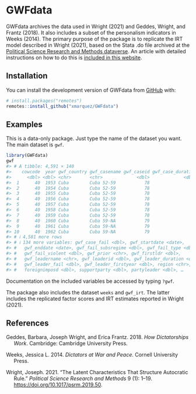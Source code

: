 
<!-- README.md is generated from README.Rmd. Please edit that file -->

# GWFdata

<!-- badges: start -->
<!-- badges: end -->

GWFdata archives the data used in Wright (2021) and Geddes, Wright, and
Frantz (2018). It also includes a subset of the personalism indicators
in Weeks (2014). The primary purpose of the package is to replicate the
IRT model described in Wright (2021), based on the Stata .do file
archived at the [Political Science Research and Methods
dataverse](https://dataverse.harvard.edu/dataset.xhtml?persistentId=doi:10.7910/DVN/3BC21O).
An article with detailed instructions on how to do this is [included in
this website](GWFdata/articles/replicating-wright-2019.html).

## Installation

You can install the development version of GWFdata from
[GitHub](https://github.com/) with:

``` r
# install.packages("remotes")
remotes::install_github("xmarquez/GWFdata")
```

## Examples

This is a data-only package. Just type the name of the dataset you want.
The main dataset is `gwf`.

``` r
library(GWFdata)
gwf
#> # A tibble: 4,591 × 140
#>    cowcode  year gwf_country gwf_casename gwf_caseid gwf_case_duration
#>      <dbl> <dbl> <chr>       <chr>             <dbl>             <dbl>
#>  1      40  1953 Cuba        Cuba 52-59           78                 1
#>  2      40  1954 Cuba        Cuba 52-59           78                 2
#>  3      40  1955 Cuba        Cuba 52-59           78                 3
#>  4      40  1956 Cuba        Cuba 52-59           78                 4
#>  5      40  1957 Cuba        Cuba 52-59           78                 5
#>  6      40  1958 Cuba        Cuba 52-59           78                 6
#>  7      40  1959 Cuba        Cuba 52-59           78                 7
#>  8      40  1960 Cuba        Cuba 59-NA           79                 1
#>  9      40  1961 Cuba        Cuba 59-NA           79                 2
#> 10      40  1962 Cuba        Cuba 59-NA           79                 3
#> # ℹ 4,581 more rows
#> # ℹ 134 more variables: gwf_case_fail <dbl>, gwf_startdate <date>,
#> #   gwf_enddate <date>, gwf_fail_subsregime <dbl>, gwf_fail_type <dbl>,
#> #   gwf_fail_violent <dbl>, gwf_prior <chr>, gwf_firstldr <dbl>,
#> #   gwf_leadername <chr>, gwf_leaderid <dbl>, gwf_leader_duration <dbl>,
#> #   gwf_leader_fail <dbl>, gwf_leader_firstyear <dbl>, region <chr>,
#> #   foreignimposd <dbl>, supportparty <dbl>, partyleader <dbl>, …
```

Documentation on the included variables be accessed by typing `?gwf`.

The package also includes the dataset `weeks` and `gwf_irt`. The latter
includes the replicated factor scores and IRT estimates reported in
Wright (2021).

## References

<div id="refs" class="references csl-bib-body hanging-indent"
entry-spacing="0">

<div id="ref-geddesHowDictatorshipsWork2018" class="csl-entry">

Geddes, Barbara, Joseph Wright, and Erica Frantz. 2018. *How
Dictatorships Work*. Cambridge: Cambridge University Press.

</div>

<div id="ref-weeksDictatorsWarPeace2014" class="csl-entry">

Weeks, Jessica L. 2014. *Dictators at War and Peace*. Cornell University
Press.

</div>

<div id="ref-wrightLatentCharacteristicsThat2021" class="csl-entry">

Wright, Joseph. 2021. “The Latent Characteristics That Structure
Autocratic Rule.” *Political Science Research and Methods* 9 (1): 1–19.
<https://doi.org/10.1017/psrm.2019.50>.

</div>

</div>
